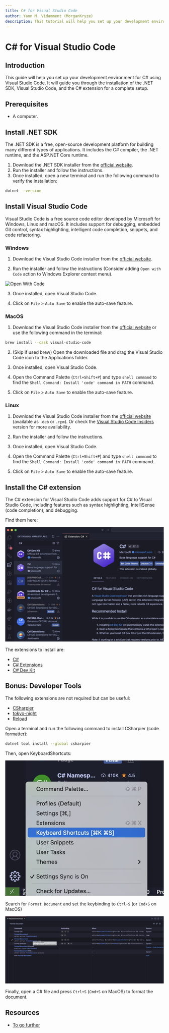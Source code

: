```yaml
---
title: C# for Visual Studio Code
author: Yann M. Vidamment (MorganKryze)
description: This tutorial will help you set up your development environment for C# using Visual Studio Code.
---
```


# C# for Visual Studio Code

## Introduction

This guide will help you set up your development environment for C# using Visual Studio Code. It will guide you through the installation of the .NET SDK, Visual Studio Code, and the C# extension for a complete setup.

## Prerequisites

- A computer.

## Install .NET SDK

The .NET SDK is a free, open-source development platform for building many different types of applications. It includes the C# compiler, the .NET runtime, and the ASP.NET Core runtime.

1. Download the .NET SDK installer from the [official website](https://dotnet.microsoft.com/download).
2. Run the installer and follow the instructions.
3. Once installed, open a new terminal and run the following command to verify the installation:

```bash
dotnet --version
```

## Install Visual Studio Code

Visual Studio Code is a free source code editor developed by Microsoft for Windows, Linux and macOS. It includes support for debugging, embedded Git control, syntax highlighting, intelligent code completion, snippets, and code refactoring.

### Windows

1. Download the Visual Studio Code installer from the [official website](https://code.visualstudio.com/).

2. Run the installer and follow the instructions (Consider adding `Open with Code` action to Windows Explorer context menu).

![Open With Code](../assets/img/png/vscode/open_with_code.png)

3. Once installed, open Visual Studio Code.

4. Click on `File` > `Auto Save` to enable the auto-save feature.

### MacOS

1. Download the Visual Studio Code installer from the [official website](https://code.visualstudio.com/) or use the following command in the terminal:

```bash
brew install --cask visual-studio-code
```

2. (Skip if used brew) Open the downloaded file and drag the Visual Studio Code icon to the Applications folder.

3. Once installed, open Visual Studio Code.

4. Open the Command Palette (`Ctrl+Shift+P`) and type `shell command` to find the `Shell Command: Install 'code' command in PATH` command.

5. Click on `File` > `Auto Save` to enable the auto-save feature.

### Linux

1. Download the Visual Studio Code installer from the [official website](https://code.visualstudio.com/download) (available as `.deb` or `.rpm`). Or check the [Visual Studio Code Insiders](https://code.visualstudio.com/insiders/) version for more availability.

2. Run the installer and follow the instructions.

3. Once installed, open Visual Studio Code.

4. Open the Command Palette (`Ctrl+Shift+P`) and type `shell command` to find the `Shell Command: Install 'code' command in PATH` command.

5. Click on `File` > `Auto Save` to enable the auto-save feature.

## Install the C# extension

The C# extension for Visual Studio Code adds support for C# to Visual Studio Code, including features such as syntax highlighting, IntelliSense (code completion), and debugging.

Find them here:

![C# Extension](../assets/img/csharp-on-vscode/extensions.jpg)

The extensions to install are:

- [C#](https://marketplace.visualstudio.com/items?itemName=ms-dotnettools.csharp)
- [C# Extensions](https://marketplace.visualstudio.com/items?itemName=jchannon.csharpextensions)
- [C# Dev Kit](https://marketplace.visualstudio.com/items?itemName=ms-dotnettools.csdevkit)

## Bonus: Developer Tools

The following extensions are not required but can be useful:

- [CSharpier](https://marketplace.visualstudio.com/items?itemName=csharpier.csharpier-vscode)
- [tokyo-night](https://marketplace.visualstudio.com/items?itemName=Avetis.tokyo-night)
- [Reload](https://marketplace.visualstudio.com/items?itemName=natqe.reload)

Open a terminal and run the following command to install CSharpier (code formatter):

```bash
dotnet tool install --global csharpier
```

Then, open KeyboardShortcuts:

![Keyboard Shortcuts](../assets/img/csharp-on-vscode/shortcuts.jpg)

Search for `Format Document` and set the keybinding to `Ctrl+S` (or `Cmd+S` on MacOS)

![Format Document](../assets/img/csharp-on-vscode/keybindings.jpg)

Finally, open a C# file and press `Ctrl+S` (`Cmd+S` on MacOS) to format the document.

## Resources

- [To go further](https://code.visualstudio.com/Docs/languages/csharp)

